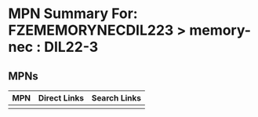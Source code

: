 



# MPN Summary For: FZEMEMORYNECDIL223 > memory-nec : DIL22-3

## MPNs
  

|MPN|Direct Links|Search Links|
| :--- | :--- | :--- |
||||
